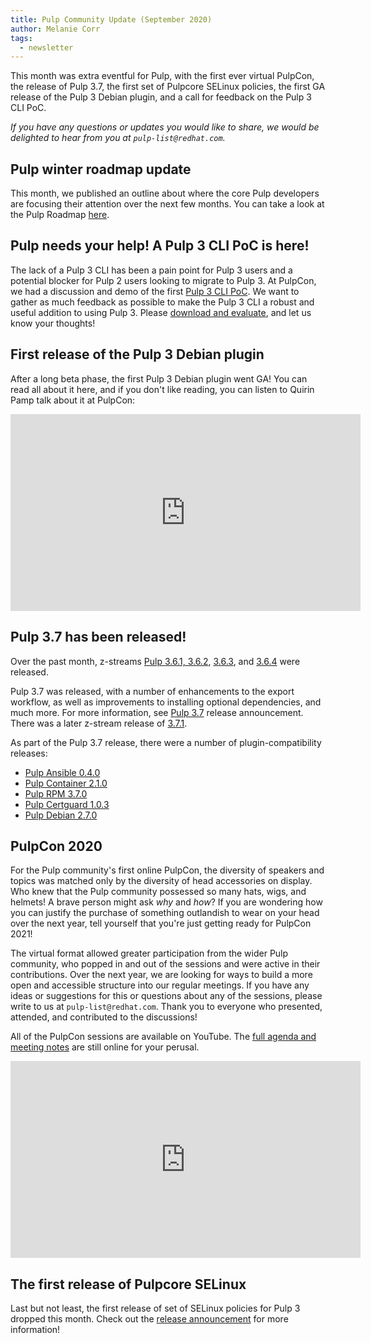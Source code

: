 ```yaml
---
title: Pulp Community Update (September 2020)
author: Melanie Corr
tags:
  - newsletter
---
```


This month was extra eventful for Pulp, with the first ever virtual PulpCon, the release of Pulp 3.7, the first set of Pulpcore SELinux policies, the first GA release of the Pulp 3 Debian plugin, and a call for feedback on the Pulp 3 CLI PoC.

_If you have any questions or updates you would like to share, we would be delighted to hear from you at `pulp-list@redhat.com`._


## Pulp winter roadmap update

This month, we published an outline about where the core Pulp developers are focusing their attention over the next few months. You can take a look at the Pulp Roadmap [here](https://pulpproject.org/2020/09/04/pulp-winter-plan/).

## Pulp needs your help! A Pulp 3 CLI PoC is here!

The lack of a Pulp 3 CLI has been a pain point for Pulp 3 users and a potential blocker for Pulp 2 users looking to migrate to Pulp 3.
At PulpCon, we had a discussion and demo of the first [Pulp 3 CLI PoC](https://youtu.be/5bovhlosrPA). We want to gather as much feedback as possible to make the Pulp 3 CLI a robust and useful  addition to using Pulp 3. Please [download and evaluate](https://pulpproject.org/2020/09/28/pulp-3-cli-poc-call-for-feedback/), and let us know your thoughts!

## First release of the Pulp 3 Debian plugin

After a long beta phase, the first Pulp 3 Debian plugin went GA! You can read all about it here, and if you don't like reading, you can listen to Quirin Pamp talk about it at PulpCon:

<iframe width="560" height="315" src="https://www.youtube.com/embed/dXFCiDGJqxY" frameborder="0" allow="accelerometer; autoplay; clipboard-write; encrypted-media; gyroscope; picture-in-picture" allowfullscreen></iframe>

## Pulp 3.7 has been released!

Over the past month, z-streams [Pulp 3.6.1, 3.6.2](https://www.mail-archive.com/pulp-list@redhat.com/msg05906.html), [3.6.3](https://www.mail-archive.com/pulp-list@redhat.com/msg05911.html), and [3.6.4](https://www.mail-archive.com/pulp-list@redhat.com/msg05926.html) were released.

Pulp 3.7 was released, with a number of enhancements to the export workflow, as well as improvements to installing optional dependencies, and much more. For more information, see [Pulp 3.7](https://pulpproject.org/2020/09/20/pulp-3.7.0-is-generally-available/) release announcement. There was a later z-stream release of [3.7.1](https://www.mail-archive.com/pulp-list@redhat.com/msg05950.html).

As part of the Pulp 3.7 release, there were a number of plugin-compatibility releases:

* [Pulp Ansible 0.4.0](https://www.mail-archive.com/pulp-list@redhat.com/msg05929.html)
* [Pulp Container 2.1.0](https://www.mail-archive.com/pulp-list@redhat.com/msg05930.html)
* [Pulp RPM 3.7.0](https://www.mail-archive.com/pulp-list@redhat.com/msg05931.html)
* [Pulp Certguard 1.0.3](https://www.mail-archive.com/pulp-list@redhat.com/msg05932.html)
* [Pulp Debian 2.7.0](https://www.mail-archive.com/pulp-list@redhat.com/msg05939.html)

## PulpCon 2020

For the Pulp community's first online PulpCon, the diversity of speakers and topics was matched only by the diversity of head accessories on display. Who knew that the Pulp community possessed so many hats, wigs, and helmets! A brave person might ask _why_ and _how_? If you are wondering how you can justify the purchase of something outlandish to wear on your head over the next year, tell yourself that you're just getting ready for PulpCon 2021!

The virtual format allowed greater participation from the wider Pulp community, who popped in and out of the sessions and were active in their contributions. Over the next year, we are looking for ways to build a more open and accessible structure into our regular meetings. If you have any ideas or suggestions for this or questions about any of the sessions, please write to us at `pulp-list@redhat.com`. Thank you to everyone who presented, attended, and contributed to the discussions!

All of the PulpCon sessions are available on YouTube. The [full agenda and meeting notes](https://hackmd.io/@pulp/pulpcon2020_schedule) are still online for your perusal.

<iframe width="560" height="315" src="https://www.youtube.com/embed/videoseries?list=PLwm8_O6oKSS1G6XPS8n0udXd8UD9hqdK5" frameborder="0" allow="accelerometer; autoplay; clipboard-write; encrypted-media; gyroscope; picture-in-picture" allowfullscreen></iframe>

## The first release of Pulpcore SELinux

Last but not least, the first release of set of SELinux policies for Pulp 3 dropped this month. Check out the [release announcement](https://www.mail-archive.com/pulp-list@redhat.com/msg05936.html) for more information!
